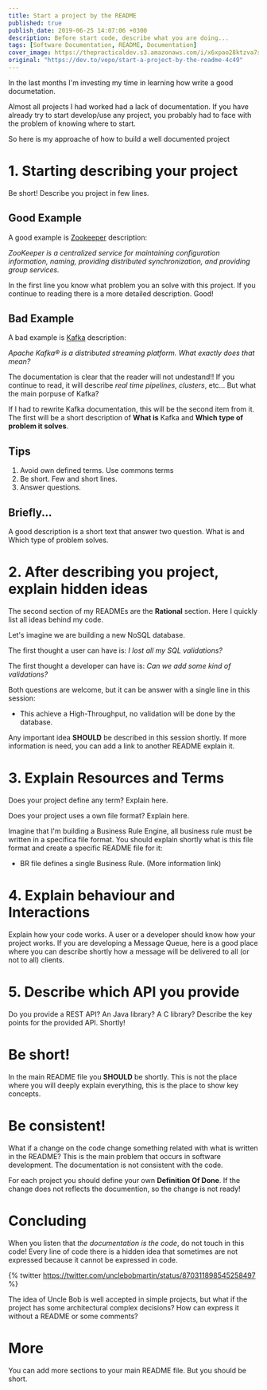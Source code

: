 ```yaml
---
title: Start a project by the README
published: true
publish_date: 2019-06-25 14:07:06 +0300
description: Before start code, describe what you are doing...
tags: [Software Documentation, README, Documentation]
cover_image: https://thepracticaldev.s3.amazonaws.com/i/x6xpao28ktzva7sinrym.JPG
original: "https://dev.to/vepo/start-a-project-by-the-readme-4c49"
---
```


In the last months I'm investing my time in learning how write a good documetation. 

Almost all projects I had worked had a lack of documentation. If you have already try to start develop/use any project, you probably had to face with the problem of knowing where to start.

So here is my approache of how to build a well documented project

# 1. Starting describing your project

Be short! Describe you project in few lines.

## Good Example

A good example is [Zookeeper](http://zookeeper.apache.org/) description:

_ZooKeeper is a centralized service for maintaining configuration information, naming, providing distributed synchronization, and providing group services._

In the first line you know what problem you an solve with this project. If you continue to reading there is a more detailed description. Good!

## Bad Example

A bad example is [Kafka](https://kafka.apache.org/intro) description:

_Apache Kafka® is a distributed streaming platform. What exactly does that mean?_

The documentation is clear that the reader will not undestand!! If you continue to read, it will describe _real time pipelines_, _clusters_, etc... But what the main porpuse of Kafka?

If I had to rewrite Kafka documentation, this will be the second item from it. The first will be a short description of **What is** Kafka and **Which type of problem it solves**.

## Tips

1. Avoid own defined terms. Use commons terms
2. Be short. Few and short lines.
3. Answer questions.

## Briefly... 
A good description is a short text that answer two question. What is and Which type of problem solves.

# 2. After describing you project, explain hidden ideas

The second section of my READMEs are the **Rational** section. Here I quickly list all ideas behind my code. 

Let's imagine we are building a new NoSQL database. 

The first thought a user can have is: _I lost all my SQL validations?_

The first thought a developer can have is: _Can we add some kind of validations?_

Both questions are welcome, but it can be answer with a single line in this session:

* This achieve a High-Throughput, no validation will be done by the database.

Any important idea **SHOULD** be described in this session shortly. If more information is need, you can add a link to another README explain it.

# 3. Explain Resources and Terms

Does your project define any term? Explain here.

Does your project uses a own file format? Explain here.

Imagine that I'm building a Business Rule Engine, all business rule must be written in a specifica file format. You should explain shortly what is this file format and create a specific README file for it:

* BR file defines a single Business Rule. (More information link)

# 4. Explain behaviour and Interactions

Explain how your code works. A user or a developer should know how your project works. If you are developing a Message Queue, here is a good place where you can describe shortly how a message will be delivered to all (or not to all) clients.

# 5. Describe which API you provide

Do you provide a REST API? An Java library? A C library? Describe the key points for the provided API. Shortly! 

# Be short!

In the main README file you **SHOULD** be shortly. This is not the place where you will deeply explain everything, this is the place to show key concepts.

# Be consistent!

What if a change on the code change something related with what is written in the README? This is the main problem that occurs in software development. The documentation is not consistent with the code.

For each project you should define your own **Definition Of Done**. If the change does not reflects the documention, so the change is not ready!

# Concluding

When you listen that *the documentation is the code*, do not touch in this code! Every line of code there is a hidden idea that sometimes are not expressed because it cannot be expressed in code. 

{% twitter https://twitter.com/unclebobmartin/status/870311898545258497 %}

The idea of Uncle Bob is well accepted in simple projects, but what if the project has some architectural complex decisions? How can express it without a README or some comments?

# More

You can add more sections to your main README file. But you should be short.